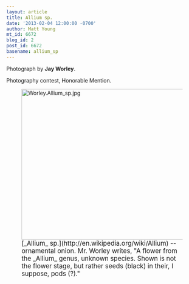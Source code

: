 ```yaml
---
layout: article
title: Allium sp.
date: '2013-02-04 12:00:00 -0700'
author: Matt Young
mt_id: 6672
blog_id: 2
post_id: 6672
basename: allium_sp
---
```

Photograph by **Jay Worley**.

Photography contest, Honorable Mention.

<figure>
<img src="/PT/uploads/2013/Worley.Allium_sp.jpg" alt="Worley.Allium_sp.jpg" width="600" height="397" />
<figcaption markdown="span">
<big>[_Allium_ sp.](http://en.wikipedia.org/wiki/Allium) -- ornamental onion.  Mr. Worley writes, "A flower from the _Allium_ genus, unknown species.  Shown is not the flower stage, but rather seeds (black) in their, I suppose, pods (?)."</big>

</figcaption>
</figure>
